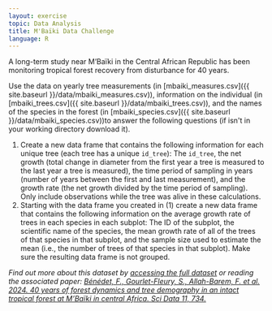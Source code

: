 ```yaml
---
layout: exercise
topic: Data Analysis
title: M'Baïki Data Challenge
language: R
---
```


A long-term study near M’Baïki in the Central African Republic has been monitoring tropical forest recovery from disturbance for 40 years.

Use the data on yearly tree measurements (in [mbaiki_measures.csv]({{ site.baseurl }}/data/mbaiki_measures.csv)), information on the individual (in [mbaiki_trees.csv]({{ site.baseurl }}/data/mbaiki_trees.csv)),
and the names of the species in the forest (in [mbaiki_species.csv]({{ site.baseurl }}/data/mbaiki_species.csv))to answer the following questions (if isn't in your working directory download it).

1. Create a new data frame that contains the following information for each unique tree (each tree has a unique `id_tree`): The `id_tree`, the net growth (total change in diameter from the first year a tree is measured to the last year a tree is measured), the time period of sampling in years (number of years between the first and last measurement), and the growth rate (the net growth divided by the time period of sampling). Only include observations while the tree was alive in these calculations.
2. Starting with the data frame you created in (1) create a new data frame that contains the following information on the average growth rate of trees in each species in each subplot: The ID of the subplot, the scientific name of the species, the mean growth rate of all of the trees of that species in that subplot, and the sample size used to estimate the mean (i.e., the number of trees of that species in that subplot). Make sure the resulting data frame is not grouped.

*Find out more about this dataset by [accessing the full dataset](https://doi.org/10.18167/DVN1/QSATSX) or reading the associated paper:
[Bénédet, F., Gourlet-Fleury, S., Allah-Barem, F. et al. 2024. 40 years of forest dynamics and tree demography in an intact tropical forest at M’Baïki in central Africa. Sci Data 11, 734.](https://doi.org/10.1038/s41597-024-03577-6)*
